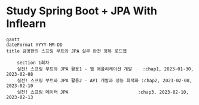 # Study Spring Boot + JPA With Inflearn

```mermaid
gantt
dateFormat YYYY-MM-DD
title 김영한의 스프링 부트와 JPA 실무 완전 정복 로드맵

    section 1회차
    실전! 스프링 부트와 JPA 활용1 - 웹 애플리케이션 개발    :chap1, 2023-01-30, 2023-02-08
    실전! 스프링 부트와 JPA 활용2 - API 개발과 성능 최적화 :chap2, 2023-02-08, 2023-02-10
    실전! 스프링 데이터 JPA                          :chap3, 2023-02-10, 2023-02-13
   
    
```